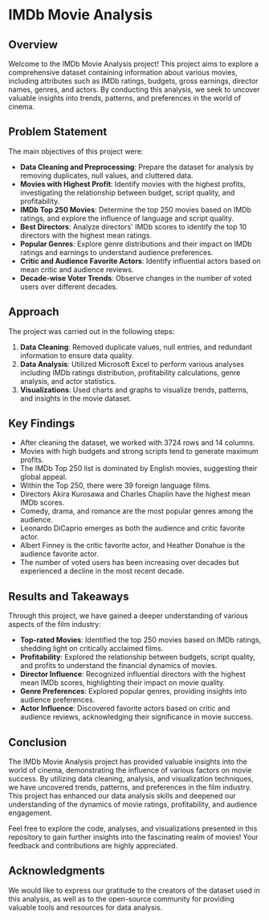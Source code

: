 # IMDb Movie Analysis

## Overview

Welcome to the IMDb Movie Analysis project! This project aims to explore a comprehensive dataset containing information about various movies, including attributes such as IMDb ratings, budgets, gross earnings, director names, genres, and actors. By conducting this analysis, we seek to uncover valuable insights into trends, patterns, and preferences in the world of cinema.

## Problem Statement

The main objectives of this project were:

- **Data Cleaning and Preprocessing**: Prepare the dataset for analysis by removing duplicates, null values, and cluttered data.
- **Movies with Highest Profit**: Identify movies with the highest profits, investigating the relationship between budget, script quality, and profitability.
- **IMDb Top 250 Movies**: Determine the top 250 movies based on IMDb ratings, and explore the influence of language and script quality.
- **Best Directors**: Analyze directors' IMDb scores to identify the top 10 directors with the highest mean ratings.
- **Popular Genres**: Explore genre distributions and their impact on IMDb ratings and earnings to understand audience preferences.
- **Critic and Audience Favorite Actors**: Identify influential actors based on mean critic and audience reviews.
- **Decade-wise Voter Trends**: Observe changes in the number of voted users over different decades.

## Approach

The project was carried out in the following steps:

1. **Data Cleaning**: Removed duplicate values, null entries, and redundant information to ensure data quality.
2. **Data Analysis**: Utilized Microsoft Excel to perform various analyses including IMDb ratings distribution, profitability calculations, genre analysis, and actor statistics.
3. **Visualizations**: Used charts and graphs to visualize trends, patterns, and insights in the movie dataset.

## Key Findings

- After cleaning the dataset, we worked with 3724 rows and 14 columns.
- Movies with high budgets and strong scripts tend to generate maximum profits.
- The IMDb Top 250 list is dominated by English movies, suggesting their global appeal.
- Within the Top 250, there were 39 foreign language films.
- Directors Akira Kurosawa and Charles Chaplin have the highest mean IMDb scores.
- Comedy, drama, and romance are the most popular genres among the audience.
- Leonardo DiCaprio emerges as both the audience and critic favorite actor.
- Albert Finney is the critic favorite actor, and Heather Donahue is the audience favorite actor.
- The number of voted users has been increasing over decades but experienced a decline in the most recent decade.

## Results and Takeaways

Through this project, we have gained a deeper understanding of various aspects of the film industry:

- **Top-rated Movies**: Identified the top 250 movies based on IMDb ratings, shedding light on critically acclaimed films.
- **Profitability**: Explored the relationship between budgets, script quality, and profits to understand the financial dynamics of movies.
- **Director Influence**: Recognized influential directors with the highest mean IMDb scores, highlighting their impact on movie quality.
- **Genre Preferences**: Explored popular genres, providing insights into audience preferences.
- **Actor Influence**: Discovered favorite actors based on critic and audience reviews, acknowledging their significance in movie success.

## Conclusion

The IMDb Movie Analysis project has provided valuable insights into the world of cinema, demonstrating the influence of various factors on movie success. By utilizing data cleaning, analysis, and visualization techniques, we have uncovered trends, patterns, and preferences in the film industry. This project has enhanced our data analysis skills and deepened our understanding of the dynamics of movie ratings, profitability, and audience engagement.

Feel free to explore the code, analyses, and visualizations presented in this repository to gain further insights into the fascinating realm of movies! Your feedback and contributions are highly appreciated.

## Acknowledgments

We would like to express our gratitude to the creators of the dataset used in this analysis, as well as to the open-source community for providing valuable tools and resources for data analysis.
